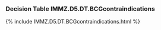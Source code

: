 ### Decision Table IMMZ.D5.DT.BCGcontraindications
{% include IMMZ.D5.DT.BCGcontraindications.html %}

